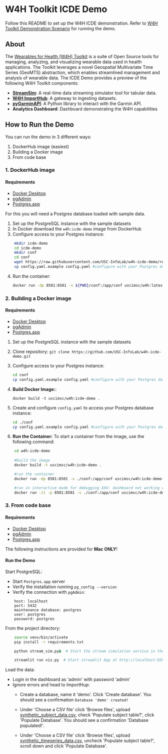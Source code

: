 # W4H Toolkit ICDE Demo

Follow this README to set up the W4H ICDE demonstration. Refer to [W4H Toolkit Demonstration Scenario](DEMO_SCENARIO.md) for running the demo.

## About

The [Wearables for Health (W4H) Toolkit](https://infolab.usc.edu/projects/W4H/) is a suite of Open Source tools for managing, analyzing, and visualizing wearable data used in health applications. The Toolkit leverages a novel Geospatial Multivariate Time Series (GeoMTS) abstraction, which enables streamlined management and analysis of wearable data. The ICDE Demo provides a preview of the following W4H Toolkit components:

- **[StreamSim](https://github.com/USC-InfoLab/StreamSim)**: A real-time data streaming simulator tool for tabular data.
- **[W4H ImportHub](https://github.com/USC-InfoLab/W4H-ImportHub)**: A gateway to ingesting datasets.
- **[pyGarminAPI](https://github.com/USC-InfoLab/pyGarminAPI)**: A Python library to interact with the Garmin API.
- **Analytics Dashboard**: Dashboard demonstrating the W4H capabilities

## How to Run the Demo

You can run the demo in 3 different ways:

1. DockerHub image (easiest)
2. Building a Docker image
3. From code base

### 1. DockerHub image

#### Requirements

- [Docker Desktop](https://www.docker.com/products/docker-desktop/)
- [pgAdmin](https://www.pgadmin.org/)
- [Postgres.app](https://postgresapp.com/downloads.html)

For this you will need a Postgres database loaded with sample data.

1. Set up the PostgreSQL instance with the sample datasets
2. In Docker download the `w4h:icde-demo` image from DockerHub
3. Configure access to your Postgres instance:

```bash
    mkdir icde-demo
    cd icde-demo
    mkdir conf
    cd conf
    wget https://raw.githubusercontent.com/USC-InfoLab/w4h-icde-demo/refs/heads/main/config/config.yaml.example
    cp config.yaml.example config.yaml #configure with your Postgres database information
```

4. Run the container:

    ```bash
    docker run -dp 8501:8501 -v ${PWD}/conf:/app/conf uscimsc/w4h:latest
    ```

### 2. Building a Docker image

#### Requirements

- [Docker Desktop](https://www.docker.com/products/docker-desktop/)
- [pgAdmin](https://www.pgadmin.org/)
- [Postgres.app](https://postgresapp.com/downloads.html)

1. Set up the PostgreSQL instance with the sample datasets
2. Clone repository: `git clone https://github.com/USC-InfoLab/w4h-icde-demo.git`
3. Configure access to your Postgres instance:

    ```bash
    cd conf
    cp config.yaml.example config.yaml #configure with your Postgres database information
    ```

4. **Build Docker Image:**:

    ```shell
    docker build -t uscimsc/w4h:icde-demo .
    ```

5. Create and configure `config.yaml` to access your Postgres database instance:

    ```bash
    cd ./conf
    cp config.yaml.example config.yaml #configure with your Postgres database information
    ```

6. **Run the Container:** To start a container from the image, use the following command:

```bash
    cd w4h-icde-demo
    
    #build the image
    docker build -t uscimsc/w4h:icde-demo .

    #run the container
    docker run -dp 8501:8501 -v ./conf:/app/conf uscimsc/w4h:icde-demo

    #run in interactive mode for debugging XXX: dashboard not working with this
    docker run -it -p 8501:8501 -v ./conf:/app/conf uscimsc/w4h:icde-demo /bin/zsh
```

### 3. From code base

#### Requirements

- [Docker Desktop](https://www.docker.com/products/docker-desktop/)
- [pgAdmin](https://www.pgadmin.org/)
- [Postgres.app](https://postgresapp.com/downloads.html)

The following instructions are provided for **Mac ONLY**!

#### Run the Demo

Start PostgreSQL:

- Start `Postgres.app` server
- Verify the installation running `pg_config --version`
- Verify the connection with `pgAdmin`:

```plaintext
    host: localhost
    port: 5432
    maintenance database: postgres
    user: postgres
    password: postgres
```

From the project directory:

```bash
    source venv/bin/activate
    pip install -r requirements.txt

    python stream_sim.py&  # Start the stream simulation service in the background or separate terminal

    streamlit run viz.py  # Start streamlit App at http://localhost:8501/
```

Load the data:
- Login in the dashboard as 'admin' with password 'admin'
- Ignore errors and head to ImportHup:
    - Create a database, name it 'demo'. Click 'Create database'. You should see a confirmation `Database 'demo' created!`

    - Under 'Choose a CSV file' click 'Browse files', upload [synthetic_subject_data.csv](https://drive.google.com/file/d/1yAx63xeIwhI_8_1pUqGX2JWbkuFb8e3l/view?usp=sharing), check 'Populate subject table?', click 'Populate Database'. You should see a confirmation 'Database populated!'.
    - Under 'Choose a CSV file' click 'Browse files', upload [synthetic_timeseries_data.csv](https://drive.google.com/open?id=1EvpYG1KKm51YlDUQ_ezDCNaVCLiS8tF4&usp=drive_fs), uncheck 'Populate subject table?', scroll down and click 'Populate Database'.
